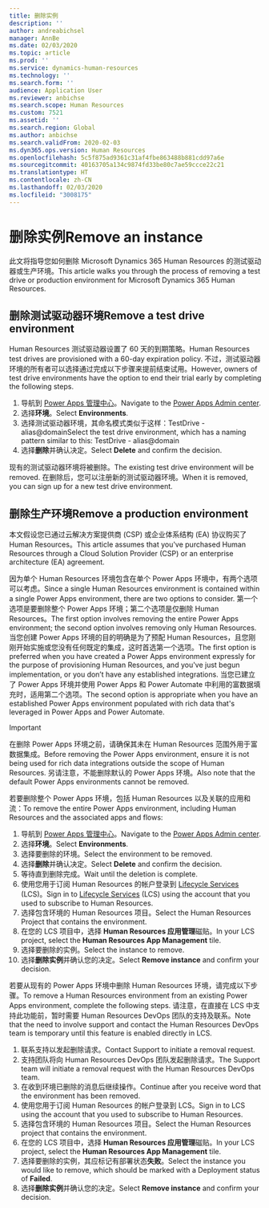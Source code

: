 ```yaml
---
title: 删除实例
description: ''
author: andreabichsel
manager: AnnBe
ms.date: 02/03/2020
ms.topic: article
ms.prod: ''
ms.service: dynamics-human-resources
ms.technology: ''
ms.search.form: ''
audience: Application User
ms.reviewer: anbichse
ms.search.scope: Human Resources
ms.custom: 7521
ms.assetid: ''
ms.search.region: Global
ms.author: anbichse
ms.search.validFrom: 2020-02-03
ms.dyn365.ops.version: Human Resources
ms.openlocfilehash: 5c5f875ad9361c31af4fbe863488b881cdd97a6e
ms.sourcegitcommit: 40163705a134c9874fd33be80c7ae59ccce22c21
ms.translationtype: HT
ms.contentlocale: zh-CN
ms.lasthandoff: 02/03/2020
ms.locfileid: "3008175"
---
```

# <a name="remove-an-instance"></a><span data-ttu-id="92512-102">删除实例</span><span class="sxs-lookup"><span data-stu-id="92512-102">Remove an instance</span></span>

<span data-ttu-id="92512-103">此文将指导您如何删除 Microsoft Dynamics 365 Human Resources 的测试驱动器或生产环境。</span><span class="sxs-lookup"><span data-stu-id="92512-103">This article walks you through the process of removing a test drive or production environment for Microsoft Dynamics 365 Human Resources.</span></span>

## <a name="remove-a-test-drive-environment"></a><span data-ttu-id="92512-104">删除测试驱动器环境</span><span class="sxs-lookup"><span data-stu-id="92512-104">Remove a test drive environment</span></span>

<span data-ttu-id="92512-105">Human Resources 测试驱动器设置了 60 天的到期策略。</span><span class="sxs-lookup"><span data-stu-id="92512-105">Human Resources test drives are provisioned with a 60-day expiration policy.</span></span> <span data-ttu-id="92512-106">不过，测试驱动器环境的所有者可以选择通过完成以下步骤来提前结束试用。</span><span class="sxs-lookup"><span data-stu-id="92512-106">However, owners of test drive environments have the option to end their trial early by completing the following steps.</span></span> 

1. <span data-ttu-id="92512-107">导航到 [Power Apps 管理中心](https://admin.businessplatform.microsoft.com/)。</span><span class="sxs-lookup"><span data-stu-id="92512-107">Navigate to the [Power Apps Admin center](https://admin.businessplatform.microsoft.com/).</span></span>
2. <span data-ttu-id="92512-108">选择**环境**。</span><span class="sxs-lookup"><span data-stu-id="92512-108">Select **Environments**.</span></span>
3. <span data-ttu-id="92512-109">选择测试驱动器环境，其命名模式类似于这样：TestDrive - alias@domain</span><span class="sxs-lookup"><span data-stu-id="92512-109">Select the test drive environment, which has a naming pattern similar to this: TestDrive - alias@domain</span></span>
4. <span data-ttu-id="92512-110">选择**删除**并确认决定。</span><span class="sxs-lookup"><span data-stu-id="92512-110">Select **Delete** and confirm the decision.</span></span> 

<span data-ttu-id="92512-111">现有的测试驱动器环境将被删除。</span><span class="sxs-lookup"><span data-stu-id="92512-111">The existing test drive environment will be removed.</span></span> <span data-ttu-id="92512-112">在删除后，您可以注册新的测试驱动器环境。</span><span class="sxs-lookup"><span data-stu-id="92512-112">When it is removed, you can sign up for a new test drive environment.</span></span> 

## <a name="remove-a-production-environment"></a><span data-ttu-id="92512-113">删除生产环境</span><span class="sxs-lookup"><span data-stu-id="92512-113">Remove a production environment</span></span>

<span data-ttu-id="92512-114">本文假设您已通过云解决方案提供商 (CSP) 或企业体系结构 (EA) 协议购买了 Human Resources。</span><span class="sxs-lookup"><span data-stu-id="92512-114">This article assumes that you've purchased Human Resources through a Cloud Solution Provider (CSP) or an enterprise architecture (EA) agreement.</span></span> 

<span data-ttu-id="92512-115">因为单个 Human Resources 环境包含在单个 Power Apps 环境中，有两个选项可以考虑。</span><span class="sxs-lookup"><span data-stu-id="92512-115">Since a single Human Resources environment is contained within a single Power Apps environment, there are two options to consider.</span></span> <span data-ttu-id="92512-116">第一个选项是要删除整个 Power Apps 环境；第二个选项是仅删除 Human Resources。</span><span class="sxs-lookup"><span data-stu-id="92512-116">The first option involves removing the entire Power Apps environment; the second option involves removing only Human Resources.</span></span> <span data-ttu-id="92512-117">当您创建 Power Apps 环境的目的明确是为了预配 Human Resources，且您刚刚开始实施或您没有任何既定的集成，这时首选第一个选项。</span><span class="sxs-lookup"><span data-stu-id="92512-117">The first option is preferred when you have created a Power Apps environment expressly for the purpose of provisioning Human Resources, and you've just begun implementation, or you don’t have any established integrations.</span></span> <span data-ttu-id="92512-118">当您已建立了 Power Apps 环境并使用 Power Apps 和 Power Automate 中利用的富数据填充时，适用第二个选项。</span><span class="sxs-lookup"><span data-stu-id="92512-118">The second option is appropriate when you have an established Power Apps environment populated with rich data that's leveraged in Power Apps and Power Automate.</span></span>

> [!Important]
> <span data-ttu-id="92512-119">在删除 Power Apps 环境之前，请确保其未在 Human Resources 范围外用于富数据集成。</span><span class="sxs-lookup"><span data-stu-id="92512-119">Before removing the Power Apps environment, ensure it is not being used for rich data integrations outside the scope of Human Resources.</span></span> <span data-ttu-id="92512-120">另请注意，不能删除默认的 Power Apps 环境。</span><span class="sxs-lookup"><span data-stu-id="92512-120">Also note that the default Power Apps environments cannot be removed.</span></span> 

<span data-ttu-id="92512-121">若要删除整个 Power Apps 环境，包括 Human Resources 以及关联的应用和流：</span><span class="sxs-lookup"><span data-stu-id="92512-121">To remove the entire Power Apps environment, including Human Resources and the associated apps and flows:</span></span>

1. <span data-ttu-id="92512-122">导航到 [Power Apps 管理中心](https://admin.businessplatform.microsoft.com/)。</span><span class="sxs-lookup"><span data-stu-id="92512-122">Navigate to the [Power Apps Admin center](https://admin.businessplatform.microsoft.com/).</span></span>
2. <span data-ttu-id="92512-123">选择**环境**。</span><span class="sxs-lookup"><span data-stu-id="92512-123">Select **Environments**.</span></span>
3. <span data-ttu-id="92512-124">选择要删除的环境。</span><span class="sxs-lookup"><span data-stu-id="92512-124">Select the environment to be removed.</span></span>
4. <span data-ttu-id="92512-125">选择**删除**并确认决定。</span><span class="sxs-lookup"><span data-stu-id="92512-125">Select **Delete** and confirm the decision.</span></span> 
5. <span data-ttu-id="92512-126">等待直到删除完成。</span><span class="sxs-lookup"><span data-stu-id="92512-126">Wait until the deletion is complete.</span></span>
6. <span data-ttu-id="92512-127">使用您用于订阅 Human Resources 的帐户登录到 [Lifecycle Services](https://lcs.dynamics.com/Logon/Index) (LCS)。</span><span class="sxs-lookup"><span data-stu-id="92512-127">Sign in to [Lifecycle Services](https://lcs.dynamics.com/Logon/Index) (LCS) using the account that you used to subscribe to Human Resources.</span></span> 
7. <span data-ttu-id="92512-128">选择包含环境的 Human Resources 项目。</span><span class="sxs-lookup"><span data-stu-id="92512-128">Select the Human Resources Project that contains the environment.</span></span> 
8. <span data-ttu-id="92512-129">在您的 LCS 项目中，选择 **Human Resources 应用管理**磁贴。</span><span class="sxs-lookup"><span data-stu-id="92512-129">In your LCS project, select the **Human Resources App Management** tile.</span></span> 
9. <span data-ttu-id="92512-130">选择要删除的实例。</span><span class="sxs-lookup"><span data-stu-id="92512-130">Select the instance to remove.</span></span> 
10. <span data-ttu-id="92512-131">选择**删除实例**并确认您的决定。</span><span class="sxs-lookup"><span data-stu-id="92512-131">Select **Remove instance** and confirm your decision.</span></span>  

<span data-ttu-id="92512-132">若要从现有的 Power Apps 环境中删除 Human Resources 环境，请完成以下步骤。</span><span class="sxs-lookup"><span data-stu-id="92512-132">To remove a Human Resources environment from an existing Power Apps environment, complete the following steps.</span></span> <span data-ttu-id="92512-133">请注意，在直接在 LCS 中支持此功能前，暂时需要 Human Resources DevOps 团队的支持及联系。</span><span class="sxs-lookup"><span data-stu-id="92512-133">Note that the need to involve support and contact the Human Resources DevOps team is temporary until this feature is enabled directly in LCS.</span></span>

1. <span data-ttu-id="92512-134">联系支持以发起删除请求。</span><span class="sxs-lookup"><span data-stu-id="92512-134">Contact Support to initiate a removal request.</span></span>
2. <span data-ttu-id="92512-135">支持团队将向 Human Resources DevOps 团队发起删除请求。</span><span class="sxs-lookup"><span data-stu-id="92512-135">The Support team will initiate a removal request with the Human Resources DevOps team.</span></span> 
3. <span data-ttu-id="92512-136">在收到环境已删除的消息后继续操作。</span><span class="sxs-lookup"><span data-stu-id="92512-136">Continue after you receive word that the environment has been removed.</span></span>
4.  <span data-ttu-id="92512-137">使用您用于订阅 Human Resources 的帐户登录到 LCS。</span><span class="sxs-lookup"><span data-stu-id="92512-137">Sign in to LCS using the account that you used to subscribe to Human Resources.</span></span> 
5. <span data-ttu-id="92512-138">选择包含环境的 Human Resources 项目。</span><span class="sxs-lookup"><span data-stu-id="92512-138">Select the Human Resources project that contains the environment.</span></span> 
6. <span data-ttu-id="92512-139">在您的 LCS 项目中，选择 **Human Resources 应用管理**磁贴。</span><span class="sxs-lookup"><span data-stu-id="92512-139">In your LCS project, select the **Human Resources App Management** tile.</span></span> 
7. <span data-ttu-id="92512-140">选择要删除的实例，其应标记有部署状态**失败**。</span><span class="sxs-lookup"><span data-stu-id="92512-140">Select the instance you would like to remove, which should be marked with a Deployment status of **Failed**.</span></span>
8. <span data-ttu-id="92512-141">选择**删除实例**并确认您的决定。</span><span class="sxs-lookup"><span data-stu-id="92512-141">Select **Remove instance** and confirm your decision.</span></span> 
